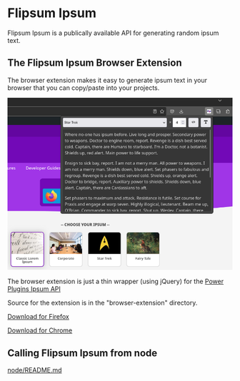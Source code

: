 # Flipsum Ipsum

Flipsum Ipsum is a publically available API for generating random ipsum text.

## The Flipsum Ipsum Browser Extension

The browser extension makes it easy to generate ipsum text in your browser that you can copy/paste into your projects.

![Example ipsum browser extension](images/flipsum-ipsum-example-1.png)

The browser extension is just a thin wrapper (using jQuery) for the [Power Plugins Ipsum API](https://power-plugins.com/developer-tools/ipsum-text-generator/)

Source for the extension is in the "browser-extension" directory.

[Download for Firefox](https://addons.mozilla.org/en-GB/firefox/addon/flipsum-ipsum/)

[Download for Chrome](https://chrome.google.com/webstore/detail/flipsum-ipsum/ofhjecammkdgkmnlenoicodomedkbgnk)

## Calling Flipsum Ipsum from node

[node/README.md](node/README.md)
